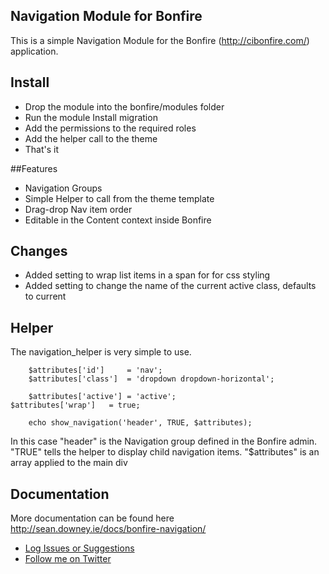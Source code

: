 ## Navigation Module for Bonfire

This is a simple Navigation Module for the Bonfire (http://cibonfire.com/) application.

## Install

- Drop the module into the bonfire/modules folder
- Run the module Install migration
- Add the permissions to the required roles
- Add the helper call to the theme
- That's it

##Features

- Navigation Groups
- Simple Helper to call from the theme template
- Drag-drop Nav item order
- Editable in the Content context inside Bonfire

## Changes
- Added setting to wrap list items in a span for for css styling
- Added setting to change the name of the current active class, defaults to current

## Helper

The navigation_helper is very simple to use.

		$attributes['id']     = 'nav';
		$attributes['class']  = 'dropdown dropdown-horizontal';

		$attributes['active'] = 'active'; 
    $attributes['wrap']   = true;

		echo show_navigation('header', TRUE, $attributes);

In this case "header" is the Navigation group defined in the Bonfire admin.
"TRUE" tells the helper to display child navigation items.
"$attributes" is an array applied to the main div

## Documentation

More documentation can be found here http://sean.downey.ie/docs/bonfire-navigation/


- [Log Issues or Suggestions](https://github.com/seandowney/bonfire_navigationmodule/issues)
- [Follow me on Twitter](http://twitter.com/downey_sean)

